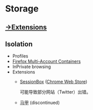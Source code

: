 # Storage
## [→Extensions](../Extensions/README.md#storage)

## Isolation
- Profiles
- [Firefox Multi-Account Containers](https://support.mozilla.org/en-US/kb/containers)
- InPrivate browsing
- Extensions
  - [SessionBox](https://sessionbox.io/) ([Chrome Web Store](https://chrome.google.com/webstore/detail/sessionbox-multi-login-to/megbklhjamjbcafknkgmokldgolkdfig/related))

    可能导致部分网站（Twitter）出错。
  - [马甲](https://github.com/nareix/majia) (discontinued)